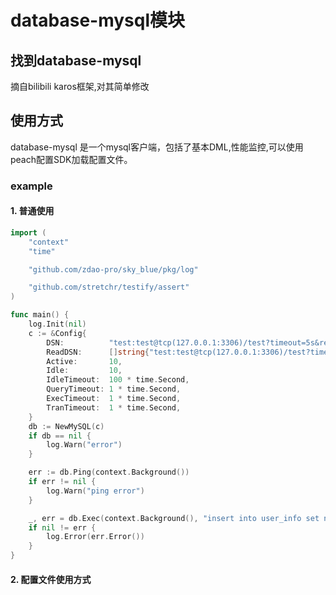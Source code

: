 # database-mysql模块

## 找到database-mysql
摘自bilibili karos框架,对其简单修改
## 使用方式

database-mysql 是一个mysql客户端，包括了基本DML,性能监控,可以使用peach配置SDK加载配置文件。

### example 

#### 1. 普通使用
```go
import (
	"context"
	"time"

	"github.com/zdao-pro/sky_blue/pkg/log"

	"github.com/stretchr/testify/assert"
)

func main() {
	log.Init(nil)
	c := &Config{
		DSN:          "test:test@tcp(127.0.0.1:3306)/test?timeout=5s&readTimeout=5s&writeTimeout=5s&parseTime=true&loc=Local&charset=utf8",
		ReadDSN:      []string{"test:test@tcp(127.0.0.1:3306)/test?timeout=5s&readTimeout=5s&writeTimeout=5s&parseTime=true&loc=Local&charset=utf8"},
		Active:       10,
		Idle:         10,
		IdleTimeout:  100 * time.Second,
		QueryTimeout: 1 * time.Second,
		ExecTimeout:  1 * time.Second,
		TranTimeout:  1 * time.Second,
	}
	db := NewMySQL(c)
	if db == nil {
		log.Warn("error")
	}

	err := db.Ping(context.Background())
	if err != nil {
		log.Warn("ping error")
	}

	_, err = db.Exec(context.Background(), "insert into user_info set name = ?,age = ?", "name", 23)
	if nil != err {
		log.Error(err.Error())
	}
}
```

#### 2. 配置文件使用方式
